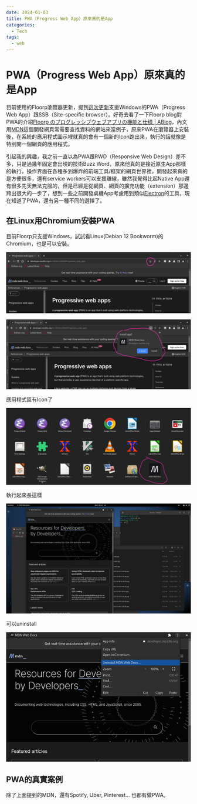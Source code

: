 ```yaml
---
date: 2024-01-03
title: PWA（Progress Web App）原來真的是App
categories:
  - Tech
tags:
  - web
---
```


# PWA（Progress Web App）原來真的是App

目前使用的Floorp瀏覽器更新，提到[這次更新](https://blog.ablaze.one/3760/2023-12-23/)支援Windows的PWA（Progress Web App）跟SSB（Site-specific browser）。好奇去看了一下Floorp blog對PWA的介紹[Floorp のプログレッシブウェブアプリの機能と仕様 | ABlog](https://blog.ablaze.one/3711/2023-12-23/)，內文用[MDN](https://developer.mozilla.org/en-US/)這個開發網頁常需要查找資料的網站來當例子，原來PWA在瀏覽器上安裝後，在系統的應用程式圖示裡就真的會有一個新的Icon跑出來，執行的話就像是特別開一個網頁的應用程式。

引起我的興趣，我之前一直以為PWA跟RWD（Responsive Web Design）差不多，只是過幾年固定會出現的技術Buzz Word，原來他真的是接近原生App那樣的執行，操作界面在各種多到爆炸的前端工具/框架的網頁世界裡，開發起來真的是方便很多，還有service workers可以支援離線，雖然我覺得比起Native App還有很多先天無法克服的，但是已經是從網頁、網頁的擴充功能（extension）那邊跨出很大的一步了，想到一些之前開發桌機App考慮用到類似[Electron](https://www.electronjs.org/)的工具，現在知道了PWA，還有另一種不同的選擇了。

## 在Linux用Chromium安裝PWA

目前Floorp只支援Windows，試試看Linux(Debian 12 Bookworm)的Chromium，也是可以安裝。

![linux pwa](../../../assets/blog/pwa/PWA-chromium-install.jpg)

![linux pwa](../../../assets/blog/pwa/PWA-chromium-install2.jpg)

應用程式區有Icon了

![linux pwa](../../../assets/blog/pwa/PWA-chromium-install3.jpg)

執行起來長這樣

![linux pwa](../../../assets/blog/pwa/PWA-chromium-install4.jpg)

可以uninstall

![linux pwa](../../../assets/blog/pwa/PWA-chromium-install5.jpg)

## PWA的真實案例

除了上面提到的MDN，還有Spotify, Uber, Pinterest... 也都有做PWA。

